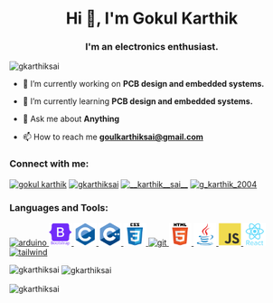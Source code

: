 <h1 align="center">Hi 👋, I'm Gokul Karthik</h1>
<h3 align="center">I'm an electronics enthusiast.</h3>

<p align="left"> <img src="https://komarev.com/ghpvc/?username=gkarthiksai&label=Profile%20views&color=0e75b6&style=flat" alt="gkarthiksai" /> </p>

- 🔭 I’m currently working on **PCB design and embedded systems.**

- 🌱 I’m currently learning **PCB design and embedded systems.**

- 💬 Ask me about **Anything**

- 📫 How to reach me **goulkarthiksai@gmail.com**

<h3 align="left">Connect with me:</h3>
<p align="left">
<a href="https://linkedin.com/in/gokul karthik" target="blank"><img align="center" src="https://raw.githubusercontent.com/rahuldkjain/github-profile-readme-generator/master/src/images/icons/Social/linked-in-alt.svg" alt="gokul karthik" height="30" width="40" /></a>
<a href="https://stackoverflow.com/users/gkarthiksai" target="blank"><img align="center" src="https://raw.githubusercontent.com/rahuldkjain/github-profile-readme-generator/master/src/images/icons/Social/stack-overflow.svg" alt="gkarthiksai" height="30" width="40" /></a>
<a href="https://instagram.com/__karthik__sai__" target="blank"><img align="center" src="https://raw.githubusercontent.com/rahuldkjain/github-profile-readme-generator/master/src/images/icons/Social/instagram.svg" alt="__karthik__sai__" height="30" width="40" /></a>
<a href="https://www.leetcode.com/g_karthik_2004" target="blank"><img align="center" src="https://raw.githubusercontent.com/rahuldkjain/github-profile-readme-generator/master/src/images/icons/Social/leet-code.svg" alt="g_karthik_2004" height="30" width="40" /></a>
</p>

<h3 align="left">Languages and Tools:</h3>
<p align="left"> <a href="https://www.arduino.cc/" target="_blank" rel="noreferrer"> <img src="https://cdn.worldvectorlogo.com/logos/arduino-1.svg" alt="arduino" width="40" height="40"/> </a> <a href="https://getbootstrap.com" target="_blank" rel="noreferrer"> <img src="https://raw.githubusercontent.com/devicons/devicon/master/icons/bootstrap/bootstrap-plain-wordmark.svg" alt="bootstrap" width="40" height="40"/> </a> <a href="https://www.cprogramming.com/" target="_blank" rel="noreferrer"> <img src="https://raw.githubusercontent.com/devicons/devicon/master/icons/c/c-original.svg" alt="c" width="40" height="40"/> </a> <a href="https://www.w3schools.com/cpp/" target="_blank" rel="noreferrer"> <img src="https://raw.githubusercontent.com/devicons/devicon/master/icons/cplusplus/cplusplus-original.svg" alt="cplusplus" width="40" height="40"/> </a> <a href="https://www.w3schools.com/css/" target="_blank" rel="noreferrer"> <img src="https://raw.githubusercontent.com/devicons/devicon/master/icons/css3/css3-original-wordmark.svg" alt="css3" width="40" height="40"/> </a> <a href="https://git-scm.com/" target="_blank" rel="noreferrer"> <img src="https://www.vectorlogo.zone/logos/git-scm/git-scm-icon.svg" alt="git" width="40" height="40"/> </a> <a href="https://www.w3.org/html/" target="_blank" rel="noreferrer"> <img src="https://raw.githubusercontent.com/devicons/devicon/master/icons/html5/html5-original-wordmark.svg" alt="html5" width="40" height="40"/> </a> <a href="https://www.java.com" target="_blank" rel="noreferrer"> <img src="https://raw.githubusercontent.com/devicons/devicon/master/icons/java/java-original.svg" alt="java" width="40" height="40"/> </a> <a href="https://developer.mozilla.org/en-US/docs/Web/JavaScript" target="_blank" rel="noreferrer"> <img src="https://raw.githubusercontent.com/devicons/devicon/master/icons/javascript/javascript-original.svg" alt="javascript" width="40" height="40"/> </a> <a href="https://reactjs.org/" target="_blank" rel="noreferrer"> <img src="https://raw.githubusercontent.com/devicons/devicon/master/icons/react/react-original-wordmark.svg" alt="react" width="40" height="40"/> </a> <a href="https://tailwindcss.com/" target="_blank" rel="noreferrer"> <img src="https://www.vectorlogo.zone/logos/tailwindcss/tailwindcss-icon.svg" alt="tailwind" width="40" height="40"/> </a> </p>

<p><img align="left" src="https://github-readme-stats.vercel.app/api/top-langs?username=gkarthiksai&show_icons=true&locale=en&layout=compact" alt="gkarthiksai" /></p>

<p>&nbsp;<img align="center" src="https://github-readme-stats.vercel.app/api?username=gkarthiksai&show_icons=true&locale=en" alt="gkarthiksai" /></p>

<p><img align="center" src="https://github-readme-streak-stats.herokuapp.com/?user=gkarthiksai&" alt="gkarthiksai" /></p>
